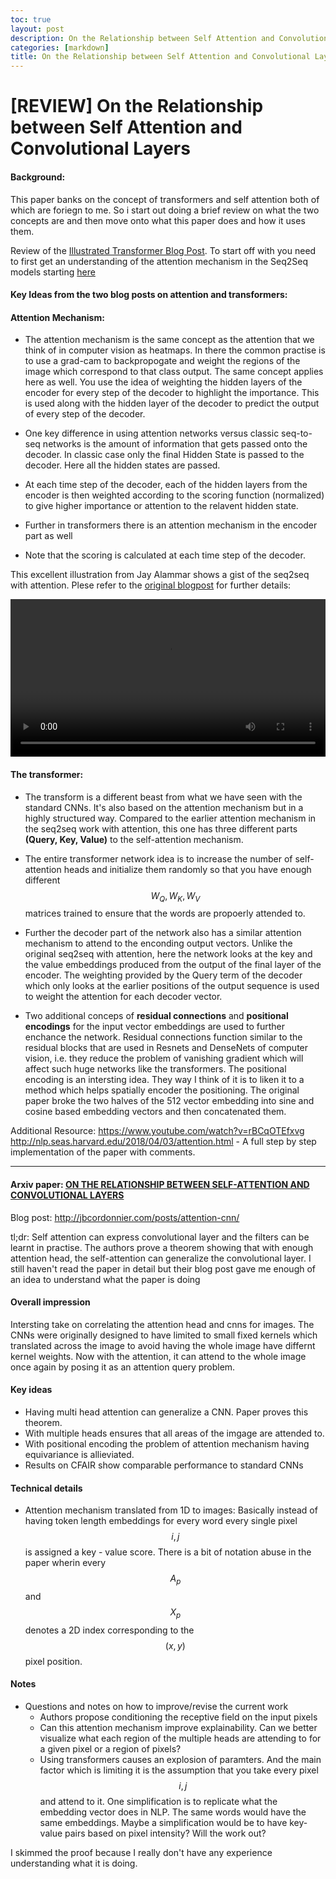 ```yaml
---
toc: true
layout: post
description: On the Relationship between Self Attention and Convolutional Layers
categories: [markdown]
title: On the Relationship between Self Attention and Convolutional Layers
---
```


# [REVIEW] On the Relationship between Self Attention and Convolutional Layers

#### Background: 
This paper banks on the concept of transformers and self attention both of which are foriegn to me. So i start out doing a brief review on what the two concepts are and then move onto what this paper does and how it uses them. 

Review of the [Illustrated Transformer Blog Post](http://jalammar.github.io/illustrated-transformer/). To start off with you need to first get an understanding of the attention mechanism in the Seq2Seq models starting [here](https://jalammar.github.io/visualizing-neural-machine-translation-mechanics-of-seq2seq-models-with-attention/)

#### Key Ideas from the two blog posts on attention and transformers: 

#### Attention Mechanism: 
- The attention mechanism is the same concept as the attention that we think of in computer vision as heatmaps. In there the common practise is to use a grad-cam to backpropogate and weight the regions of the image which correspond to that class output. The same concept applies here as well. You use the idea of weighting the hidden layers of the encoder for every step of the decoder to highlight the importance. This is used along with the hidden layer of the decoder to predict the output of every step of the decoder. 

- One key difference in using attention networks versus classic seq-to-seq networks is the amount of information that gets passed onto the decoder. In classic case only the final Hidden State is passed to the decoder. Here all the hidden states are passed. 

- At each time step of the decoder, each of the hidden layers from the encoder is then weighted according to the scoring function (normalized) to give higher importance or attention to the relavent hidden state. 

- Further in transformers there is an attention mechanism in the encoder part as well 

- Note that the scoring is calculated at each time step of the decoder. 

This excellent illustration from Jay Alammar shows a gist of the seq2seq with attention. Plese refer to the [original blogpost](https://jalammar.github.io/visualizing-neural-machine-translation-mechanics-of-seq2seq-models-with-attention/) for further details: 

<video width="100%" height="auto" loop autoplay controls>
   <source src="/images/attention_tensor_dance.mp4" type="video/mp4">
   Your browser does not support the video tag.
</video>

#### The transformer: 

- The transform is a different beast from what we have seen with the standard CNNs. It's also based on the attention mechanism but in a highly structured way. Compared to the earlier attention mechanism in the seq2seq work with attention, this one has three different parts **(Query, Key, Value)** to the self-attention mechanism. 

- The entire transformer network idea is to increase the number of self-attention heads and initialize them randomly so that you have enough different $$ W_Q, W_K, W_V $$ matrices trained to ensure that the words are propoerly attended to. 

- Further the decoder part of the network also has a similar attention mechanism to attend to the enconding output vectors. Unlike the original seq2seq with attention, here the network looks at the key and the value embeddings produced from the output of the final layer of the encoder. The weighting provided by the Query term of the decoder which only looks at the earlier positions of the output sequence is used to weight the attention for each decoder vector.   

- Two additional conceps of **residual connections** and **positional encodings** for the input vector embeddings are used to further enchance the network. Residual connections function similar to the residual blocks that are used in Resnets and DenseNets of computer vision, i.e. they reduce the problem of vanishing gradient which will affect such huge networks like the transformers. The positional encoding is an intersting idea. They way I think of it is to liken it to a method which helps spatially encoder the positioning. The original paper broke the two halves of the 512 vector embedding into sine and cosine based embedding vectors and then concatenated them.  

Additional Resource:
https://www.youtube.com/watch?v=rBCqOTEfxvg
http://nlp.seas.harvard.edu/2018/04/03/attention.html - A full step by step implementation of the paper with comments. 

----

#### Arxiv paper: [ON THE RELATIONSHIP BETWEEN SELF-ATTENTION AND CONVOLUTIONAL LAYERS](https://arxiv.org/abs/1911.03584) 
Blog post: http://jbcordonnier.com/posts/attention-cnn/

tl;dr: Self attention can express convolutional layer and the filters can be learnt in practise. The authors prove a theorem showing that with enough attention head, the self-attention can generalize the convolutional layer. I still haven't read the paper in detail but their blog post gave me enough of an idea to understand what the paper is doing 


#### Overall impression
Intersting take on correlating the attention head and cnns for images. The CNNs were originally designed to have limited to small fixed kernels which translated across the image to avoid having the whole image have differnt kernel weights. Now with the attention, it can attend to the whole image once again by posing it as an attention query problem. 

#### Key ideas
- Having multi head attention can generalize a CNN. Paper proves this theorem. 
- With multiple heads ensures that all areas of the imgage are attended to. 
- With positional encoding the problem of attention mechanism having equivariance is allieviated.
- Results on CFAIR show comparable performance to standard CNNs

#### Technical details
- Attention mechanism translated from 1D to images: Basically instead of having token length embeddings for every word every single pixel $$i,j$$ is assigned a key - value score. There is a bit of notation abuse in the paper wherin every $$A_p$$ and $$X_p$$ denotes a 2D index corresponding to the $$(x,y)$$ pixel position. 

#### Notes
- Questions and notes on how to improve/revise the current work  
   - Authors propose conditioning the receptive field on the input pixels 
   - Can this attention mechanism improve explainability. Can we better visualize what each region of the multiple heads are attending to for a given pixel or a region of pixels? 
   - Using transformers causes an explosion of paramters. And the main factor which is limiting it is the assumption that you take every pixel $$i,j$$ and attend to it. One simplification is to replicate what the embedding vector does in NLP. The same words would have the same embeddings. Maybe a simplification would be to have key-value pairs based on pixel intensity? Will the work out? 
  

I skimmed the proof because I really don't have any experience understanding what it is doing. 
